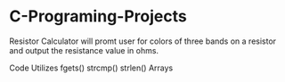 # C-Programing-Projects

Resistor Calculator will promt user for colors of three bands on a resistor and output the resistance value in ohms.

Code Utilizes
  fgets()
  strcmp()
  strlen()
  Arrays
